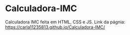# Calculadora-IMC
Calculadora IMC feita em HTML, CSS e JS.
Link da págnia: https://carla11235813.github.io/Calculadora-IMC/
